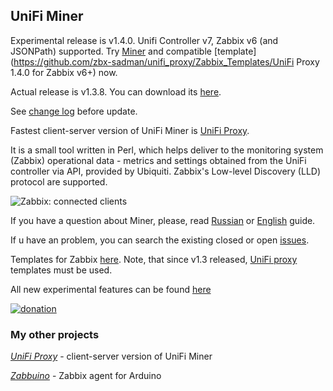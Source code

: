 ## UniFi Miner
Experimental release is v1.4.0. Unifi Controller v7, Zabbix v6 (and JSONPath) supported. Try [Miner](https://github.com/zbx-sadman/unifi_miner/experimental) and compatible [template](https://github.com/zbx-sadman/unifi_proxy/Zabbix_Templates/UniFi Proxy 1.4.0 for Zabbix v6+) now.

Actual release is v1.3.8. You can download its [here](https://github.com/zbx-sadman/unifi_miner/releases).

See [change log](https://github.com/zbx-sadman/unifi_miner/blob/master/ChangeLog.md) before update.

Fastest client-server version of UniFi Miner is [UniFi Proxy](https://github.com/zbx-sadman/unifi_proxy). 

It is a small tool written in Perl, which helps deliver to the monitoring system (Zabbix) operational data - metrics and settings obtained from the UniFi controller via API, provided by Ubiquiti. Zabbix's Low-level Discovery (LLD) protocol are supported.

![Zabbix: connected clients](https://img.community.ui.com/e77102fc-033a-4e4f-8823-9cb6f47a26b3/comments/73f2abb7-e482-4483-a234-d36a021d5511/b8a81c88-61cf-4518-928a-b889e2efbd53)

If you have a question about Miner, please, read [Russian](https://github.com/zbx-sadman/unifi_miner/wiki/UniFi-Miner-guide-in-Russian) or 
[English](https://github.com/zbx-sadman/unifi_miner/wiki/UniFi-Miner-guide-in-English) guide.

If u have an problem, you can search the existing closed or open [issues](https://github.com/zbx-sadman/unifi_miner/issues). 

Templates for Zabbix [here](https://github.com/zbx-sadman/unifi_miner/tree/master/Zabbix_Templates). Note, that since v1.3 released, [UniFi proxy](https://github.com/zbx-sadman/unifi_proxy/tree/master/Zabbix_Templates) templates must be used.

All new experimental features can be found [here](https://github.com/zbx-sadman/unifi_miner/tree/master/experimental)

[![donation](https://camo.githubusercontent.com/1d4c796d0043ba18176a68767c2ee55188d55cc1/68747470733a2f2f7777772e70617970616c6f626a656374732e636f6d2f656e5f47422f692f62746e2f62746e5f646f6e6174655f4c472e676966)](https://www.paypal.me/GrigoryP)

### My other projects
 [_UniFi Proxy_](https://github.com/zbx-sadman/unifi_proxy) - client-server version of UniFi Miner
 
 [_Zabbuino_](https://github.com/zbx-sadman/zabbuino) - Zabbix agent for Arduino 
